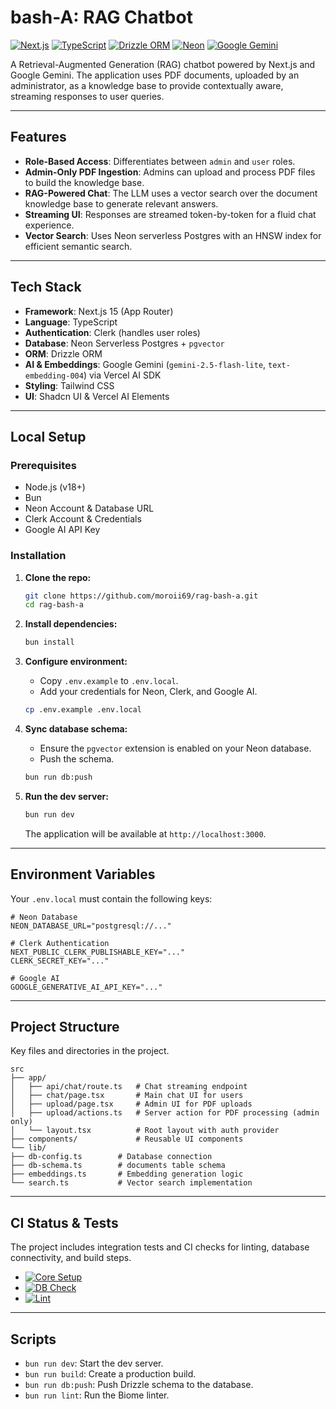 # bash-A: RAG Chatbot

[![Next.js](https://img.shields.io/badge/Next.js-15-black?style=for-the-badge&logo=next.js&logoColor=white)](https://nextjs.org/)
[![TypeScript](https://img.shields.io/badge/TypeScript-5-blue?style=for-the-badge&logo=typescript&logoColor=white)](https://www.typescriptlang.org/)
[![Drizzle ORM](https://img.shields.io/badge/Drizzle-ORM-green?style=for-the-badge&logo=drizzle&logoColor=white)](https://orm.drizzle.team/)
[![Neon](https://img.shields.io/badge/Neon-DB-blueviolet?style=for-the-badge&logo=neon&logoColor=white)](https://neon.tech/)
[![Google Gemini](https://img.shields.io/badge/Google-Gemini-4285F4?style=for-the-badge&logo=google-gemini&logoColor=white)](https://ai.google.dev/)

A Retrieval-Augmented Generation (RAG) chatbot powered by Next.js and Google Gemini. The application uses PDF documents, uploaded by an administrator, as a knowledge base to provide contextually aware, streaming responses to user queries.

---

## Features

-   **Role-Based Access**: Differentiates between `admin` and `user` roles.
-   **Admin-Only PDF Ingestion**: Admins can upload and process PDF files to build the knowledge base.
-   **RAG-Powered Chat**: The LLM uses a vector search over the document knowledge base to generate relevant answers.
-   **Streaming UI**: Responses are streamed token-by-token for a fluid chat experience.
-   **Vector Search**: Uses Neon serverless Postgres with an HNSW index for efficient semantic search.

---

## Tech Stack

-   **Framework**: Next.js 15 (App Router)
-   **Language**: TypeScript
-   **Authentication**: Clerk (handles user roles)
-   **Database**: Neon Serverless Postgres + `pgvector`
-   **ORM**: Drizzle ORM
-   **AI & Embeddings**: Google Gemini (`gemini-2.5-flash-lite`, `text-embedding-004`) via Vercel AI SDK
-   **Styling**: Tailwind CSS
-   **UI**: Shadcn UI & Vercel AI Elements

---

## Local Setup

### Prerequisites

-   Node.js (v18+)
-   Bun
-   Neon Account & Database URL
-   Clerk Account & Credentials
-   Google AI API Key

### Installation

1.  **Clone the repo:**
    ```bash
    git clone https://github.com/moroii69/rag-bash-a.git
    cd rag-bash-a
    ```

2.  **Install dependencies:**
    ```bash
    bun install
    ```

3.  **Configure environment:**
    -   Copy `.env.example` to `.env.local`.
    -   Add your credentials for Neon, Clerk, and Google AI.
    ```bash
    cp .env.example .env.local
    ```

4.  **Sync database schema:**
    -   Ensure the `pgvector` extension is enabled on your Neon database.
    -   Push the schema.
    ```bash
    bun run db:push
    ```

5.  **Run the dev server:**
    ```bash
    bun run dev
    ```
    The application will be available at `http://localhost:3000`.

---

## Environment Variables

Your `.env.local` must contain the following keys:

```env
# Neon Database
NEON_DATABASE_URL="postgresql://..."

# Clerk Authentication
NEXT_PUBLIC_CLERK_PUBLISHABLE_KEY="..."
CLERK_SECRET_KEY="..."

# Google AI
GOOGLE_GENERATIVE_AI_API_KEY="..."
```
---

## Project Structure

Key files and directories in the project.

```
src
├── app/
│   ├── api/chat/route.ts   # Chat streaming endpoint
│   ├── chat/page.tsx       # Main chat UI for users
│   ├── upload/page.tsx     # Admin UI for PDF uploads
│   ├── upload/actions.ts   # Server action for PDF processing (admin only)
│   └── layout.tsx          # Root layout with auth provider
├── components/             # Reusable UI components
└── lib/
├── db-config.ts        # Database connection
├── db-schema.ts        # documents table schema
├── embeddings.ts       # Embedding generation logic
└── search.ts           # Vector search implementation
```

---

## CI Status & Tests

The project includes integration tests and CI checks for linting, database connectivity, and build steps.

-   [![Core Setup](https://img.shields.io/badge/Core%20Setup-Passing-green?style=flat-square)](https://github.com/moroii69/rag-bash-a/actions)
-   [![DB Check](https://img.shields.io/badge/DB%20Check-Passing-green?style=flat-square)](https://github.com/moroii69/rag-bash-a/actions)
-   [![Lint](https://img.shields.io/badge/Lint-Passing-green?style=flat-square)](https://github.com/moroii69/rag-bash-a/actions)

---

## Scripts

-   `bun run dev`: Start the dev server.
-   `bun run build`: Create a production build.
-   `bun run db:push`: Push Drizzle schema to the database.
-   `bun run lint`: Run the Biome linter.